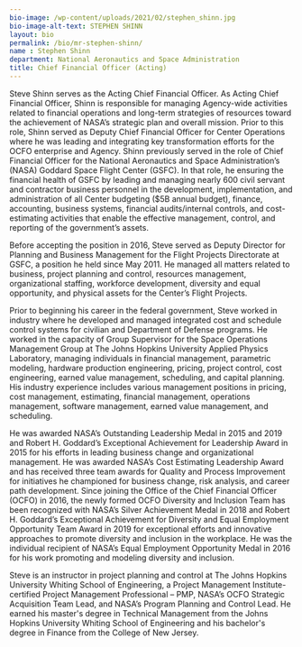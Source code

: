 ```yaml
---
bio-image: /wp-content/uploads/2021/02/stephen_shinn.jpg
bio-image-alt-text: STEPHEN SHINN
layout: bio
permalink: /bio/mr-stephen-shinn/
name : Stephen Shinn
department: National Aeronautics and Space Administration
title: Chief Financial Officer (Acting)
---
```


Steve Shinn serves as the Acting Chief Financial Officer.  As Acting Chief Financial Officer, Shinn is responsible for managing Agency-wide activities related to financial operations and long-term strategies of resources toward the achievement of NASA’s strategic plan and overall mission.  Prior to this role, Shinn served as Deputy Chief Financial Officer for Center Operations where he was leading and integrating key transformation efforts for the OCFO enterprise and Agency.  Shinn previously served in the role of Chief Financial Officer for the National Aeronautics and Space Administration’s (NASA) Goddard Space Flight Center (GSFC). In that role, he ensuring the financial health of GSFC by leading and managing nearly 600 civil servant and contractor business personnel in the development, implementation, and administration of all Center budgeting ($5B annual budget), finance, accounting, business systems, financial audits/internal controls, and cost-estimating activities that enable the effective management, control, and reporting of the government’s assets.

Before accepting the position in 2016, Steve served as Deputy Director for Planning and Business Management for the Flight Projects Directorate at GSFC, a position he held since May 2011. He managed all matters related to business, project planning and control, resources management, organizational staffing, workforce development, diversity and equal opportunity, and physical assets for the Center’s Flight Projects.

Prior to beginning his career in the federal government, Steve worked in industry where he developed and managed integrated cost and schedule control systems for civilian and Department of Defense programs. He worked in the capacity of Group Supervisor for the Space Operations Management Group at The Johns Hopkins University Applied Physics Laboratory, managing individuals in financial management, parametric modeling, hardware production engineering, pricing, project control, cost engineering, earned value management, scheduling, and capital planning. His industry experience includes various management positions in pricing, cost management, estimating, financial management, operations management, software management, earned value management, and scheduling.

He was awarded NASA’s Outstanding Leadership Medal in 2015 and 2019 and Robert H. Goddard’s Exceptional Achievement for Leadership Award in 2015 for his efforts in leading business change and organizational management. He was awarded NASA’s Cost Estimating Leadership Award and has received three team awards for Quality and Process Improvement for initiatives he championed for business change, risk analysis, and career path development. Since joining the Office of the Chief Financial Officer (OCFO) in 2016, the newly formed OCFO Diversity and Inclusion Team has been recognized with NASA’s Silver Achievement Medal in 2018 and Robert H. Goddard’s Exceptional Achievement for Diversity and Equal Employment Opportunity Team Award in 2019 for exceptional efforts and innovative approaches to promote diversity and inclusion in the workplace. He was the individual recipient of NASA’s Equal Employment Opportunity Medal in 2016 for his work promoting and modeling diversity and inclusion.

Steve is an instructor in project planning and control at The Johns Hopkins University Whiting School of Engineering, a Project Management Institute-certified Project Management Professional – PMP, NASA’s OCFO Strategic Acquisition Team Lead, and NASA’s Program Planning and Control Lead. He earned his master's degree in Technical Management from the Johns Hopkins University Whiting School of Engineering and his bachelor's degree in Finance from the College of New Jersey.